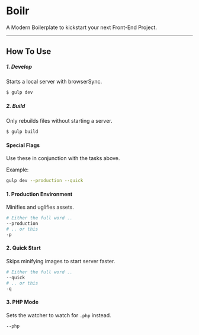 # Boilr
A Modern Boilerplate to kickstart your next Front-End Project.
***

## How To Use
##### 1. Develop
Starts a local server with browserSync.
```bash
$ gulp dev
```

##### 2. Build
Only rebuilds files without starting a server.
```bash
$ gulp build
```

#### Special Flags
Use these in conjunction with the tasks above.

Example:
```bash
gulp dev --production --quick
```

#### 1. Production Environment
Minifies and uglifies assets.
```bash
# Either the full word ..
--production
# .. or this
-p
```

#### 2. Quick Start
Skips minifying images to start server faster.
```bash
# Either the full word ..
--quick
# .. or this
-q
```

#### 3. PHP Mode
Sets the watcher to watch for `.php` instead.
```bash
--php
```
